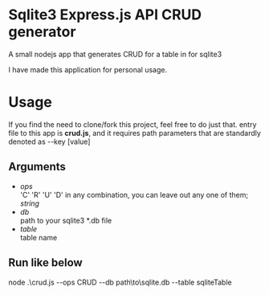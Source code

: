 # Sqlite3 Express.js API CRUD generator
A small nodejs app that generates CRUD for a table in for sqlite3 

I have made this application for personal usage.

# Usage

If you find the need to clone/fork this project, feel free to do just that. 
entry file to this app is **crud.js**, and it requires path parameters that are standardly denoted as --key [value]

## Arguments
* _ops_     
  'C' 'R' 'U' 'D' in any combination, you can leave out any one of them; *string*
* _db_      
  path to your sqlite3 \*.db file
* _table_    
  table name
## Run like below
node .\crud.js --ops CRUD --db path\to\sqlite.db --table sqliteTable
